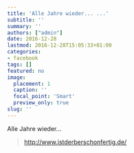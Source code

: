 ```yaml
---
title: 'Alle Jahre wieder... ...'
subtitle: ''
summary: ''
authors: ["admin"]
date: 2016-12-28
lastmod: 2016-12-28T15:05:33+01:00
categories:
- facebook
tags: []
featured: no
image:
  placement: 1
  caption: ''
  focal_point: 'Smart'
  preview_only: true
slug: ''
---
```

Alle Jahre wieder...
> http://www.istderberschonfertig.de/

